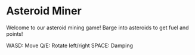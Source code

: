 # Asteroid Miner

Welcome to our asteroid mining game!
Barge into asteroids to get fuel and points!

WASD: Move
Q/E: Rotate left/right
SPACE: Damping
